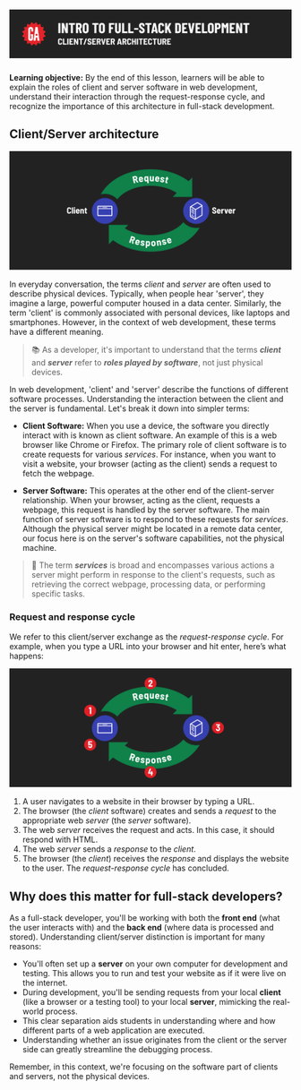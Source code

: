 # ![Intro to Full-Stack Development - Client/Server Architecture](./assets/hero.png)

**Learning objective:** By the end of this lesson, learners will be able to explain the roles of client and server software in web development, understand their interaction through the request-response cycle, and recognize the importance of this architecture in full-stack development.

## Client/Server architecture

![A client browser making a request to a server and getting back a response](./assets/client-server-architecture.png)

In everyday conversation, the terms *client* and *server* are often used to describe physical devices. Typically, when people hear 'server', they imagine a large, powerful computer housed in a data center. Similarly, the term 'client' is commonly associated with personal devices, like laptops and smartphones. However, in the context of web development, these terms have a different meaning.

> 📚 As a developer, it's important to understand that the terms ***client*** and ***server*** refer to ***roles played by software***, not just physical devices. 

In web development, 'client' and 'server' describe the functions of different software processes. Understanding the interaction between the client and the server is fundamental. Let's break it down into simpler terms:

- **Client Software:** When you use a device, the software you directly interact with is known as client software. An example of this is a web browser like Chrome or Firefox. The primary role of client software is to create requests for various *services*. For instance, when you want to visit a website, your browser (acting as the client) sends a request to fetch the webpage. 

- **Server Software:** This operates at the other end of the client-server relationship. When your browser, acting as the client, requests a webpage, this request is handled by the server software. The main function of server software is to respond to these requests for *services*. Although the physical server might be located in a remote data center, our focus here is on the server's software capabilities, not the physical machine.

> 🧠 The term ***services*** is broad and encompasses various actions a server might perform in response to the client's requests, such as retrieving the correct webpage, processing data, or performing specific tasks.

### Request and response cycle

We refer to this client/server exchange as the *request-response cycle*. For example, when you type a URL into your browser and hit enter, here’s what happens:

![Steps of the request and response cycle](./assets/request-and-response-cycle-steps.png)

1. A user navigates to a website in their browser by typing a URL.
2. The browser (the *client* software) creates and sends a *request* to the appropriate web *server* (the *server* software).
3. The web *server* receives the request and acts. In this case, it should respond with HTML.
4. The web *server* sends a *response* to the *client*.
5. The browser (the *client*) receives the *response* and displays the website to the user. The *request-response cycle* has concluded.

## Why does this matter for full-stack developers?

As a full-stack developer, you'll be working with both the **front end** (what the user interacts with) and the **back end** (where data is processed and stored). Understanding client/server distinction is important for many reasons:

  - You'll often set up a **server** on your own computer for development and testing. This allows you to run and test your website as if it were live on the internet.
  - During development, you'll be sending requests from your local **client** (like a browser or a testing tool) to your local **server**, mimicking the real-world process.
  - This clear separation aids students in understanding where and how different parts of a web application are executed.
  - Understanding whether an issue originates from the client or the server side can greatly streamline the debugging process. 

Remember, in this context, we're focusing on the software part of clients and servers, not the physical devices.